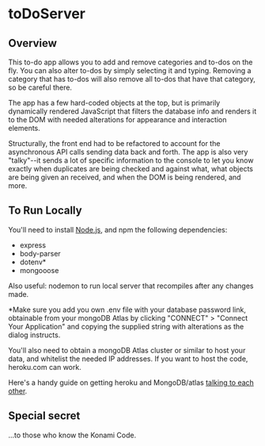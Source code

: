 # toDoServer

## Overview

This to-do app allows you to add and remove categories and to-dos on the fly. You can also alter to-dos by simply selecting it and typing. Removing a category that has to-dos will also remove all to-dos that have that category, so be careful there.

The app has a few hard-coded objects at the top, but is primarily dynamically rendered JavaScript that filters the database info and renders it to the DOM with needed alterations for appearance and interaction elements.

Structurally, the front end had to be refactored to account for the asynchronous API calls sending data back and forth. The app is also very "talky"--it sends a lot of specific information to the console to let you know exactly when duplicates are being checked and against what, what objects are being given an received, and when the DOM is being rendered, and more.

## To Run Locally

You'll need to install [Node.js](https://nodejs.org/en/), and npm the following dependencies:

* express
* body-parser
* dotenv*
* mongooose

Also useful: nodemon to run local server that recompiles after any changes made.

*Make sure you add you own .env file with your database password link, obtainable from your mongoDB Atlas by clicking "CONNECT" > "Connect Your Application" and copying the supplied string with alterations as the dialog instructs.

You'll also need to obtain a mongoDB Atlas cluster or similar to host your data, and whitelist the needed IP addresses. If you want to host the code, heroku.com can work. 

Here's a handy guide on getting heroku and MongoDB/atlas [talking to each other](https://dev.to/cpclark360/how-to-host-a-restful-node-js-server-with-mongodb-atlas-database-on-heroku-1opl). 

## Special secret

...to those who know the Konami Code.